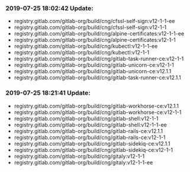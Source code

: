 ### 2019-07-25 18:02:42 Update:

- registry.gitlab.com/gitlab-org/build/cng/cfssl-self-sign:v12-1-1-ee
- registry.gitlab.com/gitlab-org/build/cng/cfssl-self-sign:v12-1-1
- registry.gitlab.com/gitlab-org/build/cng/alpine-certificates:v12-1-1-ee
- registry.gitlab.com/gitlab-org/build/cng/alpine-certificates:v12-1-1
- registry.gitlab.com/gitlab-org/build/cng/kubectl:v12-1-1-ee
- registry.gitlab.com/gitlab-org/build/cng/kubectl:v12-1-1
- registry.gitlab.com/gitlab-org/build/cng/gitlab-task-runner-ce:v12-1-1
- registry.gitlab.com/gitlab-org/build/cng/gitlab-unicorn-ce:v12-1-1
- registry.gitlab.com/gitlab-org/build/cng/gitlab-unicorn-ce:v12.1.1
- registry.gitlab.com/gitlab-org/build/cng/gitlab-task-runner-ce:v12.1.1
### 2019-07-25 18:21:41 Update:

- registry.gitlab.com/gitlab-org/build/cng/gitlab-workhorse-ce:v12.1.1
- registry.gitlab.com/gitlab-org/build/cng/gitlab-workhorse-ce:v12-1-1
- registry.gitlab.com/gitlab-org/build/cng/gitlab-shell:v12-1-1
- registry.gitlab.com/gitlab-org/build/cng/gitlab-shell:v12-1-1-ee
- registry.gitlab.com/gitlab-org/build/cng/gitlab-rails-ce:v12.1.1
- registry.gitlab.com/gitlab-org/build/cng/gitlab-rails-ce:v12-1-1
- registry.gitlab.com/gitlab-org/build/cng/gitlab-sidekiq-ce:v12.1.1
- registry.gitlab.com/gitlab-org/build/cng/gitlab-sidekiq-ce:v12-1-1
- registry.gitlab.com/gitlab-org/build/cng/gitaly:v12-1-1
- registry.gitlab.com/gitlab-org/build/cng/gitaly:v12-1-1-ee
